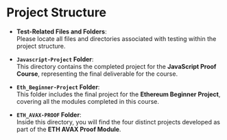 # Project Structure

- **Test-Related Files and Folders**:  
  Please locate all files and directories associated with testing within the project structure.

- **`Javascript-Project` Folder**:  
  This directory contains the completed project for the **JavaScript Proof Course**, representing the final deliverable for the course.

- **`Eth_Beginner-Project` Folder**:  
  This folder includes the final project for the **Ethereum Beginner Project**, covering all the modules completed in this course.

- **`ETH_AVAX-PROOF` Folder**:  
  Inside this directory, you will find the four distinct projects developed as part of the **ETH AVAX Proof Module**.
